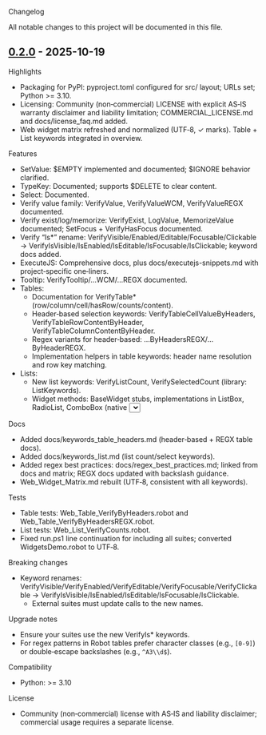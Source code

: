 Changelog

All notable changes to this project will be documented in this file.

## [0.2.0] - 2025-10-19

Highlights
- Packaging for PyPI: pyproject.toml configured for src/ layout; URLs set; Python >= 3.10.
- Licensing: Community (non‑commercial) LICENSE with explicit AS‑IS warranty disclaimer and liability limitation; COMMERCIAL_LICENSE.md and docs/license_faq.md added.
- Web widget matrix refreshed and normalized (UTF‑8, ✓ marks). Table + List keywords integrated in overview.

Features
- SetValue: $EMPTY implemented and documented; $IGNORE behavior clarified.
- TypeKey: Documented; supports $DELETE to clear content.
- Select: Documented.
- Verify value family: VerifyValue, VerifyValueWCM, VerifyValueREGX documented.
- Verify exist/log/memorize: VerifyExist, LogValue, MemorizeValue documented; SetFocus + VerifyHasFocus documented.
- Verify “Is*” rename: VerifyVisible/Enabled/Editable/Focusable/Clickable → VerifyIsVisible/IsEnabled/IsEditable/IsFocusable/IsClickable; keyword docs added.
- ExecuteJS: Comprehensive docs, plus docs/executejs-snippets.md with project‑specific one‑liners.
- Tooltip: VerifyTooltip/…WCM/…REGX documented.
- Tables:
  - Documentation for VerifyTable* (row/column/cell/hasRow/counts/content).
  - Header‑based selection keywords: VerifyTableCellValueByHeaders, VerifyTableRowContentByHeader, VerifyTableColumnContentByHeader.
  - Regex variants for header‑based: …ByHeadersREGX/…ByHeaderREGX.
  - Implementation helpers in table keywords: header name resolution and row key matching.
- Lists:
  - New list keywords: VerifyListCount, VerifySelectedCount (library: ListKeywords).
  - Widget methods: BaseWidget stubs, implementations in ListBox, RadioList, ComboBox (native <select> support; input‑based selected count 0/1).

Docs
- Added docs/keywords_table_headers.md (header‑based + REGX table docs).
- Added docs/keywords_list.md (list count/select keywords).
- Added regex best practices: docs/regex_best_practices.md; linked from docs and matrix; REGX docs updated with backslash guidance.
- Web_Widget_Matrix.md rebuilt (UTF‑8, consistent with all keywords).

Tests
- Table tests: Web_Table_VerifyByHeaders.robot and Web_Table_VerifyByHeadersREGX.robot.
- List tests: Web_List_VerifyCounts.robot.
- Fixed run.ps1 line continuation for including all suites; converted WidgetsDemo.robot to UTF‑8.

Breaking changes
- Keyword renames: VerifyVisible/VerifyEnabled/VerifyEditable/VerifyFocusable/VerifyClickable → VerifyIsVisible/IsEnabled/IsEditable/IsFocusable/IsClickable.
  - External suites must update calls to the new names.

Upgrade notes
- Ensure your suites use the new VerifyIs* keywords.
- For regex patterns in Robot tables prefer character classes (e.g., `[0-9]`) or double‑escape backslashes (e.g., `^A3\\d$`).

Compatibility
- Python: >= 3.10

License
- Community (non‑commercial) license with AS‑IS and liability disclaimer; commercial usage requires a separate license.

[0.2.0]: https://github.com/Hrabovszki1023/okw4robot/releases/tag/v0.2.0
